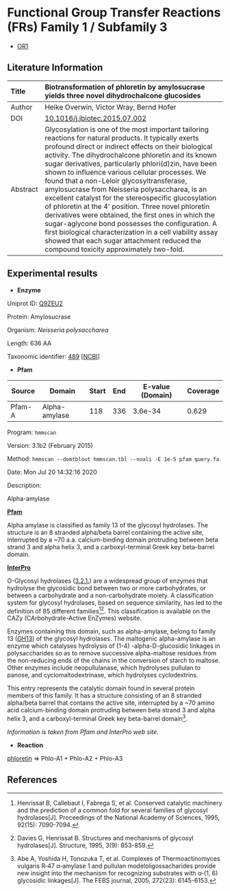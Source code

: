 # Functional Group Transfer Reactions (FRs) Family 1 / Subfamily 3

<ul id="myTab" class="nav nav-tabs">
  <li class="active">
    <a href="#tab1" data-toggle="tab">OR1</a>
  </li>
</ul>
<div id="myTabContent" class="tab-content" markdown="1">
  <div class="tab-pane fade in active" id="tab1" markdown="1">

## Literature Information

| Title    | Biotransformation of phloretin by amylosucrase yields three novel dihydrochalcone glucosides |
| :------- | :----------------------------------------------------------- |
| Author   | Heike Overwin, Victor Wray, Bernd Hofer                      |
| DOI      | [10.1016/j.jbiotec.2015.07.002](https://doi.org/10.1016/j.jbiotec.2015.07.002) |
| Abstract | Glycosylation is one of the most important tailoring reactions for natural products. It typically exerts profound direct or indirect effects on their biological activity. The dihydrochalcone phloretin and its known sugar derivatives, particularly phlori(d)zin, have been shown to influence various cellular processes. We found that a non-Leloir glycosyltransferase, amylosucrase from Neisseria polysaccharea, is an excellent catalyst for the stereospecific glucosylation of phloretin at the 4' position. Three novel phloretin derivatives were obtained, the first ones in which the sugar-aglycone bond possesses the configuration. A first biological characterization in a cell viability assay showed that each sugar attachment reduced the compound toxicity approximately two-fold. |

## Experimental results

- **Enzyme**

Uniprot ID: [Q9ZEU2](https://www.uniprot.org/uniprot/Q9ZEU2)

Protein: Amylosucrase

Organism: *Neisseria polysaccharea*

Length: 636 AA

Taxonomic
identifier: [489](https://www.uniprot.org/taxonomy/489) [[NCBI](https://www.ncbi.nlm.nih.gov/Taxonomy/Browser/wwwtax.cgi?lvl=0&id=489)]

- **Pfam**

| Source | Domain        | Start | End  | E-value (Domain) | Coverage |
| ------ | ------------- | ----- | ---- | ---------------- | -------- |
| Pfam-A | Alpha-amylase | 118   | 336  | 3.6e-34          | 0.629    |

Program: `hmmscan`

Version: 3.1b2 (February 2015)

Method: `hmmscan --domtblout hmmscan.tbl --noali -E 1e-5 pfam query.fa `

Date: Mon Jul 20 14:32:16 2020

Description:

Alpha-amylase

[**Pfam**](https://pfam.xfam.org/family/Alpha-amylase)

Alpha amylase is classified as family 13 of the glycosyl hydrolases. The structure is an 8 stranded alpha/beta barrel
containing the active site, interrupted by a ~70 a.a. calcium-binding domain protruding between beta strand 3 and alpha
helix 3, and a carboxyl-terminal Greek key beta-barrel domain.

[**InterPro**](http://www.ebi.ac.uk/interpro/entry/InterPro/IPR006047/)

O-Glycosyl hydrolases ([3.2.1.](http://www.ebi.ac.uk/intenz/query?cmd=SearchEC&ec=3.2.1.)) are a widespread group of
enzymes that hydrolyse the glycosidic bond between two or more carbohydrates, or between a carbohydrate and a
non-carbohydrate moiety. A classification system for glycosyl hydrolases, based on sequence similarity, has led to the
definition of 85 different families[^1][^2]. This classification is available on the CAZy (CArbohydrate-Active EnZymes)
website.

Enzymes containing this domain, such as alpha-amylase, belong to family 13 ([GH13](http://www.cazy.org/fam/GH13.html))
of the glycosyl hydrolases. The maltogenic alpha-amylase is an enzyme which catalyses hydrolysis of (1-4)
-alpha-D-glucosidic linkages in polysaccharides so as to remove successive alpha-maltose residues from the non-reducing
ends of the chains in the conversion of starch to maltose. Other enzymes include neopullulanase, which hydrolyses
pullulan to panose, and cyclomaltodextrinase, which hydrolyses cyclodextrins.

This entry represents the catalytic domain found in several protein members of this family. It has a structure
consisting of an 8 stranded alpha/beta barrel that contains the active site, interrupted by a ~70 amino acid
calcium-binding domain protruding between beta strand 3 and alpha helix 3, and a carboxyl-terminal Greek key beta-barrel
domain[^3].

*Information is taken from Pfam and InterPro web site.*

- **Reaction**

[phloretin](https://pubchem.ncbi.nlm.nih.gov/compound/phloretin) &rArr; Phlo-A1 + Phlo-A2 + Phlo-A3

## References

[^1]:Henrissat B, Callebaut I, Fabrega S, et al. Conserved catalytic machinery and the prediction of a common fold for
several families of glycosyl hydrolases[J]. Proceedings of the National Academy of Sciences, 1995, 92(15): 7090-7094.
[^2]:Davies G, Henrissat B. Structures and mechanisms of glycosyl hydrolases[J]. Structure, 1995, 3(9): 853-859.
[^3]:Abe A, Yoshida H, Tonozuka T, et al. Complexes of Thermoactinomyces vulgaris R‐47 α‐amylase 1 and pullulan
modeloligossacharides provide new insight into the mechanism for recognizing substrates with α‐(1, 6) glycosidic
linkages[J]. The FEBS journal, 2005, 272(23): 6145-6153.

  </div>
</div>

